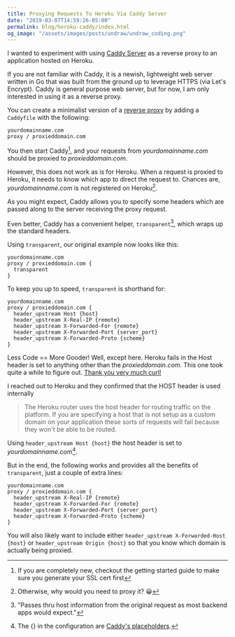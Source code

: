 ```yaml
---
title: Proxying Requests To Heroku Via Caddy Server
date: "2019-03-07T14:59:26-05:00"
permalink: blog/heroku-caddy/index.html
og_image: "/assets/images/posts/undraw/undraw_coding.png"
---
```


I wanted to experiment with using [Caddy Server][1] as a reverse proxy to an application hosted on Heroku.

If you are not familiar with Caddy, it is a newish, lightweight web server written in Go that was built from the ground up to leverage HTTPS (via Let's Encrypt). Caddy is general purpose web server, but for now, I am only interested in using it as a reverse proxy.

You can create a minimalist version of a [reverse proxy][5] by adding a `Caddyfile` with the following:

```
yourdomainname.com
proxy / proxieddomain.com
```

You then start Caddy[^1], and your requests from _yourdomainname.com_ should be proxied to _proxieddomain.com_.

However, this does not work as is for Heroku. When a request is proxied to Heroku, it needs to know which app to direct the request to. Chances are, _yourdomainname.com_ is not registered on Heroku[^2].

As you might expect, Caddy allows you to specify some headers which are passed along to the server receiving the proxy request.

Even better, Caddy has a convenient helper, `transparent`[^3], which wraps up the standard headers.

Using `transparent`, our original example now looks like this:

```
yourdomainname.com
proxy / proxieddomain.com {
  transparent
}
```

To keep you up to speed, `transparent` is shorthand for:

```
yourdomainname.com
proxy / proxieddomain.com {
  header_upstream Host {host}
  header_upstream X-Real-IP {remote}
  header_upstream X-Forwarded-For {remote}
  header_upstream X-Forwarded-Port {server_port}
  header_upstream X-Forwarded-Proto {scheme}
}
```

Less Code == More Gooder! Well, except here. Heroku fails in the Host header is set to anything other than the _proxieddomain.com_. This one took quite a while to figure out. [Thank you very much curl!][3]

I reached out to Heroku and they confirmed that the HOST header is used internally

> The Heroku router uses the host header for routing traffic on the platform. If you are specifying a host that is not setup as a custom domain on your application these sorts of requests will fail because they won't be able to be routed.

Using `header_upstream Host {host}` the host header is set to _yourdomainname.com_[^4].

But in the end, the following works and provides all the benefits of `transparent`, just a couple of extra lines:

```
yourdomainname.com
proxy / proxieddomain.com {
  header_upstream X-Real-IP {remote}
  header_upstream X-Forwarded-For {remote}
  header_upstream X-Forwarded-Port {server_port}
  header_upstream X-Forwarded-Proto {scheme}
}
```

You will also likely want to include either `header_upstream X-Forwarded-Host {host}` or `header_upstream Origin {host}` so that you know which domain is actually being proxied.

[^1]: If you are completely new, checkout the getting started guide to make sure you generate your SSL cert first
[^2]: Otherwise, why would you need to proxy it? 😀
[^3]: "Passes thru host information from the original request as most backend apps would expect."
[^4]: The {} in the configuration are [Caddy's placeholders][4].

[1]: https://caddyserver.com
[2]: https://developer.mozilla.org/en-US/docs/Web/HTTP/Headers/Origin
[3]: https://scottw.com/s88
[4]: https://caddyserver.com/docs/placeholders
[5]: https://caddyserver.com/docs/proxy
